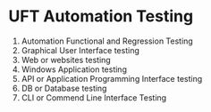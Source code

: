 # UFT Automation Testing 
1. Automation Functional and Regression Testing
2. Graphical User Interface testing
3. Web or websites testing
4. Windows Application testing
5. API or Application Programming Interface testing
6. DB or Database testing
7. CLI or Commend Line Interface Testing
